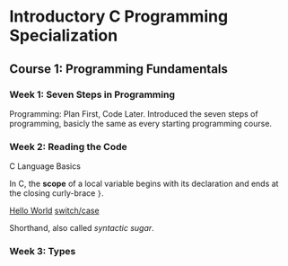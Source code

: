# Introductory C Programming Specialization

## Course 1: Programming Fundamentals

### Week 1: Seven Steps in Programming

Programming: Plan First, Code Later. Introduced the seven steps of programming, basicly the same as every starting programming course.

### Week 2: Reading the Code

C Language Basics

In C, the **scope** of a local variable begins with its declaration and ends at the closing curly-brace `}`.

[Hello World](/programmingFundamentals/helloWorld.c)
[switch/case](/programmingFundamentals/switchExample.c)

Shorthand, also called *syntactic sugar*.

### Week 3: Types
